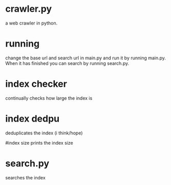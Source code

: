 # crawler.py
a web crawler in python.
# running
change the base url and search url in main.py and run it by running main.py. When it has finished you can search by running search.py.

# index checker
continually checks how large the index is 

# index dedpu
deduplicates the index (i think/hope)

#index size
prints the index size

# search.py
searches the index
